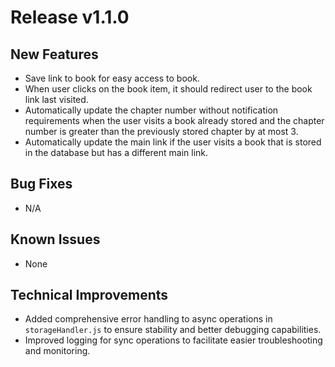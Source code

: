 # Release v1.1.0

## New Features
- Save link to book for easy access to book.
- When user clicks on the book item, it should redirect user to the book link last visited.
- Automatically update the chapter number without notification requirements when the user visits a book already stored and the chapter number is greater than the previously stored chapter by at most 3.
- Automatically update the main link if the user visits a book that is stored in the database but has a different main link.

## Bug Fixes
- N/A

## Known Issues
- None

## Technical Improvements
- Added comprehensive error handling to async operations in `storageHandler.js` to ensure stability and better debugging capabilities.
- Improved logging for sync operations to facilitate easier troubleshooting and monitoring.

